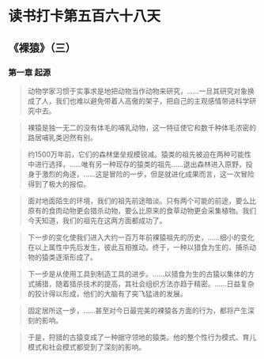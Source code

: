 # 读书打卡第五百六十八天
## 《裸猿》（三）
### 第一章 起源
> 动物学家习惯于实事求是地把动物当作动物来研究，……一旦其研究对象换成了人，我们也难以避免带着人高傲的架子，把自己的主观感情带进科学研究中去。

> 裸猿是独一无二的没有体毛的哺乳动物，这一特征使它和数千种体毛浓密的路居哺乳类迥然有别。

> 约1500万年前，它们的森林堡垒规模锐减。猿类的祖先被迫在两种可能性中进行选择，……唯有另一种现存的猿类的祖先……退出森林进入原野，投身于激烈的角逐，……这是冒险的一步，但是就进化成果而言，这一次冒险得到了极大的报偿。

> 面对地面陌生的环境，我们的祖先前途暗淡。只有两个可能的前途，要么比原有的食肉动物更会猎杀动物，要么比原来的食草动物更会采集植物。我们今天知道，我们的祖先在这两方面都成功了。

> 下一步的变化使我们进入大约一百万年前裸猿祖先的历史，……细小的变化在以上属性中先后发生，彼此互相推动。终于，一种以猎食为生的、捕杀动物的猿类逐渐形成了。

> 下一步是从使用工具到制造工具的进步。……以猎食为生的古猿以集体的方式捕猎，随着猎杀技术的提高，其社会组织方法亦趋于精密。……日益复杂的狡计得以形成，他们的大脑有了突飞猛进的发展。

> 固定居所这一步，……甚至对今日最完美的裸猿各方面的行为，都将产生深刻的影响。

> 于是，狩猎的古猿变成了一种据守领地的猿类。他的整个性行为模式、育儿模式和社会模式都受到了深刻的影响。